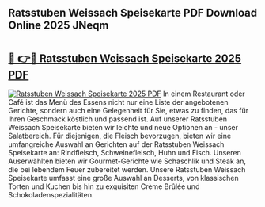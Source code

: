 ## Ratsstuben Weissach Speisekarte PDF Download Online 2025 JNeqm

# <h2><a href="http://gcdrhr.nevu.top/?p=Ratsstuben+Weissach+Speisekarte">🔗 👉🔴 Ratsstuben Weissach Speisekarte 2025 PDF</a></h2>

[![Ratsstuben Weissach Speisekarte 2025 PDF](https://i.imgur.com/dBaPXMq.png)](http://gcdrhr.nevu.top/?p=Ratsstuben+Weissach+Speisekarte)
In einem Restaurant oder Café ist das Menü des Essens nicht nur eine Liste der angebotenen Gerichte, sondern auch eine Gelegenheit für Sie, etwas zu finden, das für Ihren Geschmack köstlich und passend ist. Auf unserer Ratsstuben Weissach Speisekarte bieten wir leichte und neue Optionen an - unser Salatbereich. Für diejenigen, die Fleisch bevorzugen, bieten wir eine umfangreiche Auswahl an Gerichten auf der Ratsstuben Weissach Speisekarte an: Rindfleisch, Schweinefleisch, Huhn und Fisch. Unseren Auserwählten bieten wir Gourmet-Gerichte wie Schaschlik und Steak an, die bei lebendem Feuer zubereitet werden. Unsere Ratsstuben Weissach Speisekarte umfasst eine große Auswahl an Desserts, von klassischen Torten und Kuchen bis hin zu exquisiten Crème Brûlée und Schokoladenspezialitäten.
